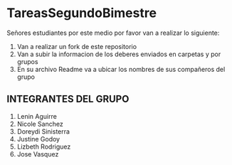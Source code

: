 # TareasSegundoBimestre
Señores estudiantes por este medio por favor van a realizar lo siguiente:
1. Van a realizar un fork de este repositorio
2. Van a subir la informacion de los deberes enviados en carpetas y por grupos
3. En su archivo Readme va a ubicar los nombres de sus compañeros del grupo

## INTEGRANTES DEL GRUPO
1. Lenin Aguirre
2. Nicole Sanchez
3. Doreydi Sinisterra
4. Justine Godoy 
5. Lizbeth Rodriguez
6. Jose Vasquez
